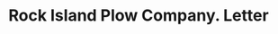 ---
doi: 10.7916/D84J1S9Q
date_other: '1919'
date_other_textual: '1919'
form: correspondence
genre:
- Letters (correspondence)
name:
- Rock Island Plow Company
object_in_context_url: https://biggert.cul.columbia.edu/items/view/ave_biggert_01839
subject_hierarchical_geographic:
- Rock Island, Illinois, United States
subject_name:
- Rock Island Plow Company
title: Rock Island Plow Company. Letter
sort_title: Rock Island Plow Company. Letter
call_number: ave_biggert_01839
coordinates:
- 41.48916666666667,-90.57305555555556
pid: ave_biggert_01839
identifiers: ave_biggert_01839
canvas_id: ldpd:397097
permalink: "/items/ave_biggert_01839/"
layout: iiif-image-page
---